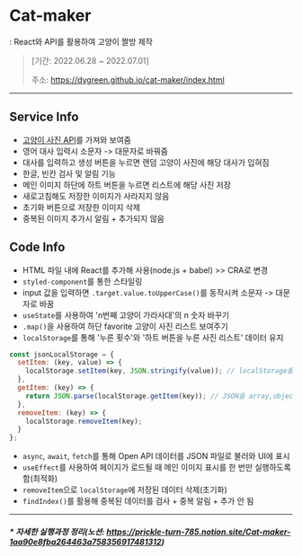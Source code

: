 # Cat-maker
: React와 API를 활용하여 고양이 짤방 제작
> [기간: 2022.06.28 ~ 2022.07.01]
>
> 주소: https://dygreen.github.io/cat-maker/index.html

***
## Service Info
* [고양이 사진 API](https://cataas.com/#/)를 가져와 보여줌
* 영어 대사 입력시 소문자 -> 대문자로 바꿔줌
* 대사를 입력하고 생성 버튼을 누르면 랜덤 고양이 사진에 해당 대사가 입혀짐
* 한글, 빈칸 검사 및 알림 기능
* 메인 이미지 하단에 하트 버튼을 누르면 리스트에 해당 사진 저장
* 새로고침해도 저장한 이미지가 사라지지 않음
* 초기화 버튼으로 저장한 이미지 삭제
* 중복된 이미지 추가시 알림 + 추가되지 않음

## Code Info
* HTML 파일 내에 React를 추가해 사용(node.js + babel) >> CRA로 변경
* `styled-component`를 통한 스타일링
* input 값을 입력하면 `.target.value.toUpperCase()`를 동작시켜 소문자 -> 대문자로 바꿈
* `useState`를 사용하여 'n번째 고양이 가라사대'의 n 숫자 바꾸기
* `.map()`을 사용하여 하단 favorite 고양이 사진 리스트 보여주기
* `localStorage`를 통해 '누른 횟수'와 '하트 버튼을 누른 사진 리스트' 데이터 유지

```javascript
const jsonLocalStorage = {
  setItem: (key, value) => {
    localStorage.setItem(key, JSON.stringify(value)); // localStorage를 array, object 저장하기 위해 JSON으로 바꾸기(문자취급)
  },
  getItem: (key) => {
    return JSON.parse(localStorage.getItem(key)); // JSON을 array,object로 변환
  },
  removeItem: (key) => {
    localStorage.removeItem(key);
  }
};
```
* `async`, `await`, `fetch`를 통해 Open API 데이터를 JSON 파일로 불러와 UI에 표시
* `useEffect`를 사용하여 페이지가 로드될 때 메인 이미지 표시를 한 번만 실행하도록 함(최적화)
* `removeItem`으로 `localStorage`에 저장된 데이터 삭제(초기화)
* `findIndex()`를 활용해 중복된 데이터를 검사 + 중복 알림 + 추가 안 됨

***
#### _* 자세한 실행과정 정리(노션: https://prickle-turn-785.notion.site/Cat-maker-1aa90e8fba264463a758356917481312)_

